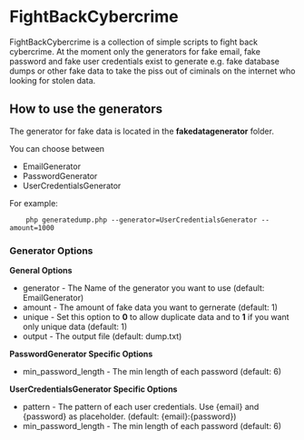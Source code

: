 # FightBackCybercrime

FightBackCybercrime is a collection of simple scripts to fight back cybercrime.
At the moment only the generators for fake email, fake password and fake user credentials exist to generate e.g. fake database dumps or other fake data to take the piss out of ciminals on the internet who looking for stolen data. 

## How to use the generators
The generator for fake data is located in the **fakedatagenerator** folder. 

You can choose between
* EmailGenerator 
* PasswordGenerator
* UserCredentialsGenerator

For example:
```
	php generatedump.php --generator=UserCredentialsGenerator --amount=1000 
```

### Generator Options

**General Options**
* generator - The Name of the generator you want to use (default: EmailGenerator)
* amount - The amount of fake data you want to gernerate (default: 1)
* unique - Set this option to **0** to allow duplicate data and to **1** if you want only unique data (default: 1)
* output - The output file (default: dump.txt)

**PasswordGenerator Specific Options**
* min_password_length - The min length of each password (default: 6)

**UserCredentialsGenerator Specific Options**
* pattern - The pattern of each user credentials. Use {email} and {password} as placeholder. (default: {email}:{password})
* min_password_length - The min length of each password (default: 6)



